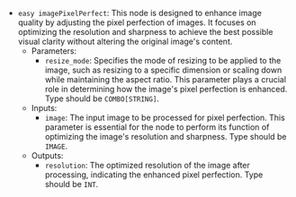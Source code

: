 - `easy imagePixelPerfect`: This node is designed to enhance image quality by adjusting the pixel perfection of images. It focuses on optimizing the resolution and sharpness to achieve the best possible visual clarity without altering the original image's content.
    - Parameters:
        - `resize_mode`: Specifies the mode of resizing to be applied to the image, such as resizing to a specific dimension or scaling down while maintaining the aspect ratio. This parameter plays a crucial role in determining how the image's pixel perfection is enhanced. Type should be `COMBO[STRING]`.
    - Inputs:
        - `image`: The input image to be processed for pixel perfection. This parameter is essential for the node to perform its function of optimizing the image's resolution and sharpness. Type should be `IMAGE`.
    - Outputs:
        - `resolution`: The optimized resolution of the image after processing, indicating the enhanced pixel perfection. Type should be `INT`.

